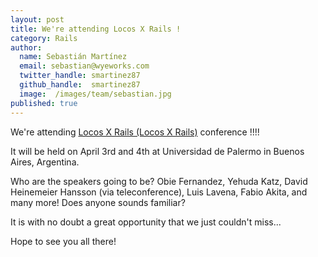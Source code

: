 ```yaml
---
layout: post
title: We're attending Locos X Rails !
category: Rails
author:
  name: Sebastián Martínez
  email: sebastian@wyeworks.com
  twitter_handle: smartinez87
  github_handle:  smartinez87
  image:  /images/team/sebastian.jpg
published: true
---
```

We're attending [Locos X Rails (Locos X Rails)](http://www.locosxrails.com) conference !!!! 

It will be held on April 3rd and 4th at Universidad de Palermo in Buenos Aires, Argentina.

Who are the speakers going to be? Obie Fernandez, Yehuda Katz, David Heinemeier Hansson (via teleconference), Luis Lavena, Fabio Akita, and many more!
Does anyone sounds familiar?

It is with no doubt a great opportunity that we just couldn't miss...

Hope to see you all there!
